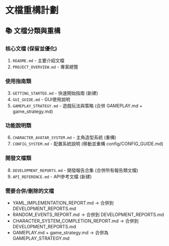 # 文檔重構計劃

## 📚 文檔分類與重構

### 核心文檔 (保留並優化)
1. `README.md` - 主要介紹文檔
2. `PROJECT_OVERVIEW.md` - 專案總覽

### 使用指南類
3. `GETTING_STARTED.md` - 快速開始指南 (新建)
4. `GUI_GUIDE.md` - GUI使用說明
5. `GAMEPLAY_STRATEGY.md` - 遊戲玩法與策略 (合併 GAMEPLAY.md + game_strategy.md)

### 功能說明類
6. `CHARACTER_AVATAR_SYSTEM.md` - 主角造型系統 (重構)
7. `CONFIG_SYSTEM.md` - 配置系統說明 (移動並重構 config/CONFIG_GUIDE.md)

### 開發文檔類  
8. `DEVELOPMENT_REPORTS.md` - 開發報告合集 (合併所有報告類文檔)
9. `API_REFERENCE.md` - API參考文檔 (新建)

### 需要合併/刪除的文檔
- YAML_IMPLEMENTATION_REPORT.md → 合併到 DEVELOPMENT_REPORTS.md
- RANDOM_EVENTS_REPORT.md → 合併到 DEVELOPMENT_REPORTS.md  
- CHARACTER_SYSTEM_COMPLETION_REPORT.md → 合併到 DEVELOPMENT_REPORTS.md
- GAMEPLAY.md + game_strategy.md → 合併為 GAMEPLAY_STRATEGY.md